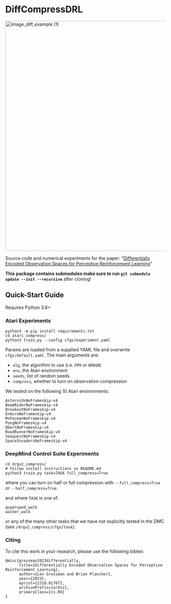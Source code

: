 # DiffCompressDRL
<img width="720" alt="image_diff_example (1)" src="https://github.com/A2R-Lab/DiffCompressDRL/assets/8332062/7cbea8b2-225c-4414-a9f7-1fd6f6685f3c">


Source code and numerical experiments for the paper: "[Differentially Encoded Observation Spaces for Perceptive Reinforcement Learning](https://arxiv.org/pdf/2310.01767.pdf)"

**This package contains submodules make sure to run ```git submodule update --init --recursive```** after cloning!

## Quick-Start Guide

Requires Python 3.8+

### Atari Experiments

```
python3 -m pip install requirements.txt
cd atari_compress/
python3 train.py --config cfgs/experiment.yaml
```
Params are loaded from a supplied YAML file and overwrite `cfgs/default.yaml`. The main arguments are:
* `alg`, the algorithm to use (i.e. `PPO` or `QRDQN`)
* `env`, the Atari environment
* `seeds`, list of random seeds
* `compress`, whether to turn on observation compression

We tested on the following 10 Atari environments:
```
AsteroidsNoFrameskip-v4
BeamRiderNoFrameskip-v4
BreakoutNoFrameskip-v4
EnduroNoFrameskip-v4
MsPacmanNoFrameskip-v4
PongNoFrameskip-v4
QbertNoFrameskip-v4
RoadRunnerNoFrameskip-v4
SeaquestNoFrameskip-v4
SpaceInvadersNoFrameskip-v4
```


### DeepMind Control Suite Experiments

```
cd drqv2_compress/
# Follow install instructions in README.md
python3 train.py task=TASK full_compress=True
```
where you can turn on half or full compression with `--full_compress=True` or `--half_compress=True`.

and where `TASK` is one of:
```
quadruped_walk
walker_walk
```
or any of the many other tasks that we have not explicitly tested in the DMC (see `/drqv2_compress/cfgs/task`).

### Citing
To cite this work in your research, please use the following bibtex:
```
@misc{grossman2023differentially,
      title={Differentially Encoded Observation Spaces for Perceptive Reinforcement Learning}, 
      author={Lev Grossman and Brian Plancher},
      year={2023},
      eprint={2310.01767},
      archivePrefix={arXiv},
      primaryClass={cs.RO}
}
```
